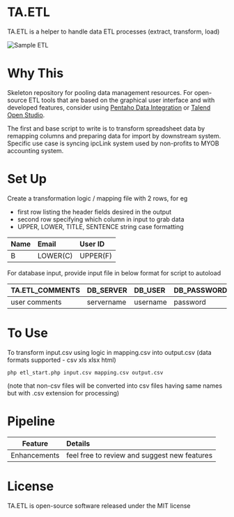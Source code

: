 # TA.ETL
TA.ETL is a helper to handle data ETL processes (extract, transform, load)

![Sample ETL](https://github.com/tebelorg/TA.ETL/raw/master/sample.png)

# Why This
Skeleton repository for pooling data management resources. For open-source ETL tools that are based on the graphical user interface and with developed features, consider using [Pentaho Data Integration](http://community.pentaho.com/projects/data-integration/) or [Talend Open Studio](https://www.talend.com/download/talend-open-studio#t4).

The first and base script to write is to transform spreadsheet data by remapping columns and preparing data for import by downstream system. Specific use case is syncing ipcLink system used by non-profits to MYOB accounting system.

# Set Up
Create a transformation logic / mapping file with 2 rows, for eg
- first row listing the header fields desired in the output
- second row specifying which column in input to grab data
- UPPER, LOWER, TITLE, SENTENCE string case formatting

Name|Email|User ID
:---|:----|:--
B|LOWER(C)|UPPER(F)

For database input, provide input file in below format for script to autoload

TA.ETL_COMMENTS|DB_SERVER|DB_USER|DB_PASSWORD|DB_NAME|DB_TABLE
:--------------|:--------|:------|:----------|:------|:-------
user comments|servername|username|password|database|tablename

# To Use
To transform input.csv using logic in mapping.csv into output.csv (data formats supported - csv xls xlsx html)
```
php etl_start.php input.csv mapping.csv output.csv
```
(note that non-csv files will be converted into csv files having same names but with .csv extension for processing)

# Pipeline
Feature|Details
:-----:|:------
Enhancements|feel free to review and suggest new features

# License
TA.ETL is open-source software released under the MIT license
